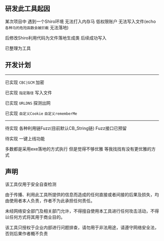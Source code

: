 ## 研发此工具起因

某次项目中 遇到一个Shiro环境 无法打入内存马 低权限账户 无法写入文件(echo `各种马的危险函数会被拦截` 无法落地) 

后修改Shiro利用代码为文件落地生成类 后续成功写入

已整理为工具

## 开发计划

------

已实现 `CBC|GCM` 加密

已实现 `指定路径` 写入文件

已实现 `URLDNS` 探测出网

已实现 `自定义Cookie` `自定义rememberMe`

------


待实现 各种利用链Fuzz(目前默认CB_String链) Fuzz接口已预留

待实现 一键上线功能

多数都是采用exe落地的方式执行 但是觉得不够优雅 等我找找有没有更优雅的方式



## 声明

该工具仅用于安全自查检测

由于传播、利用此工具所提供的信息而造成的任何直接或者间接的后果及损失，均由使用者本人负责，作者不为此承担任何责任。

未经网络安全部门及相关部门允许，不得擅自使用本工具进行任何攻击活动，不得以任何方式将其用于商业目的。

该工具只授权于企业内部进行问题排查，请勿用于非法用途，请遵守网络安全法，否则后果作者概不负责